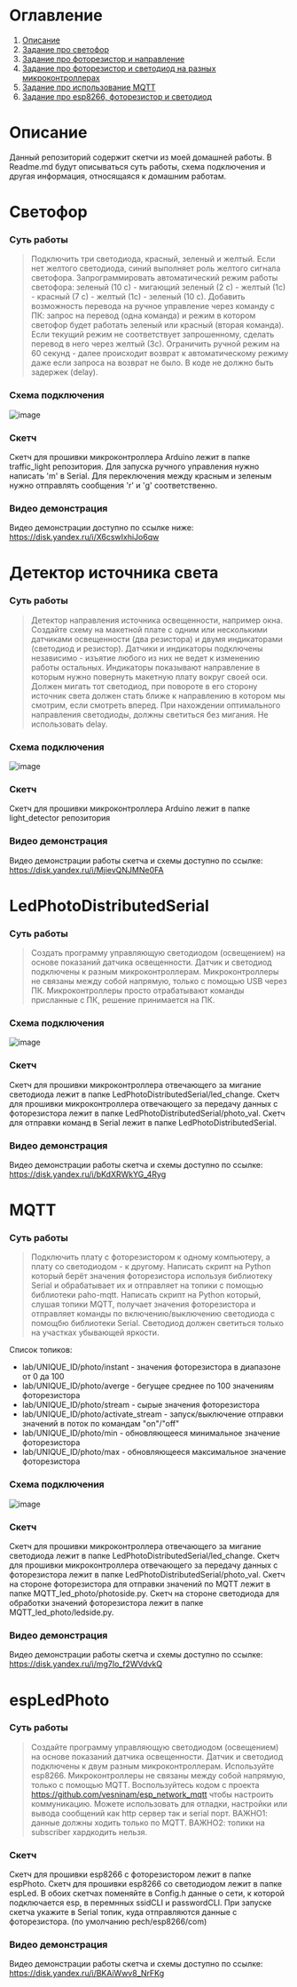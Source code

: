 # Оглавление
1. [Описание](#Описание)
2. [Задание про светофор](#Светофор)
3. [Задание про фоторезистор и направление](#Детектор-источника-света)
4. [Задание про фоторезистор и светодиод на разных микроконтроллерах](#LedPhotoDistributedSerial)
5. [Задание про использование MQTT](#MQTT)
6. [Задание про esp8266, фоторезистор и светодиод](#espLedPhoto)


# Описание
Данный репозиторий содержит скетчи из моей домашней работы. В Readme.md будут описываться суть работы, схема подключения и другая информация, относящаяся к домашним работам.

# Светофор
### Суть работы
> Подключить три светодиода, красный, зеленый и желтый. Если нет желтого светодиода, синий выполняет роль желтого сигнала светофора.
> Запрограммировать автоматический режим работы светофора: зеленый (10 с) - мигающий зеленый (2 с) - желтый (1с) - красный (7 с) - желтый (1с) - зеленый (10 с).
>  Добавить возможность перевода на ручное управление через команду с ПК: запрос на перевод (одна команда) и режим в котором светофор будет работать зеленый или красный (вторая команда).
> Если текущий режим не соответствует запрошенному, сделать перевод в него через желтый (3с).
>  Ограничить ручной режим на 60 секунд - далее происходит возврат к автоматическому режиму даже если запроса на возврат не было.
> В коде не должно быть задержек (delay).
### Схема подключения
![image](https://github.com/user-attachments/assets/d7476739-acb2-488b-917d-2ab8034936c7)

### Скетч
Скетч для прошивки микроконтроллера Arduino лежит в папке traffic_light репозитория. Для запуска ручного управления нужно написать 'm' в Serial. Для переключения между красным и зеленым нужно отправлять сообщения 'r' и 'g' соответственно.

### Видео демонстрация
Видео демонстрации доступно по ссылке ниже:\
https://disk.yandex.ru/i/X6cswIxhiJo6qw
# Детектор источника света
### Суть работы
>Детектор направления источника освещенности, например окна.
>Создайте схему  на макетной плате с одним или несколькими датчиками освещенности (два резистора) и двумя индикаторами (светодиод и резистор).
>Датчики и индикаторы  подключены независимо - изъятие любого из них не ведет к изменению работы остальных.
>Индикаторы показывают направление в которым нужно повернуть макетную плату вокруг своей оси.
>Должен мигать тот светодиод, при повороте в его сторону источник света должен стать ближе к направлению в котором мы смотрим, если смотреть вперед.
>При нахождении оптимального направления светодиоды, должны светиться без мигания. Не использовать delay.
### Схема подключения
![image](https://github.com/user-attachments/assets/f5395619-4365-495f-a964-689674c60e8f)

### Скетч
Скетч для прошивки микроконтроллера Arduino лежит в папке light_detector репозитория

### Видео демонстрация
Видео демонстрации работы скетча и схемы доступно по ссылке:\
https://disk.yandex.ru/i/MjievQNJMNe0FA
# LedPhotoDistributedSerial
### Суть работы
>Создать программу управляющую светодиодом (освещением) на основе показаний датчика освещенности.
>Датчик и светодиод подключены к разным микроконтроллерам.
>Микроконтроллеры не связаны между собой напрямую, только с помощью USB через ПК.
>Микроконтроллеры просто отрабатывают команды присланные с ПК, решение принимается на ПК.
### Схема подключения
![image](https://github.com/user-attachments/assets/ce04e46d-e61f-4297-8a39-5ae488f52545)
### Скетч
Скетч для прошивки микроконтроллера отвечающего за мигание светодиода лежит в папке LedPhotoDistributedSerial/led_change.
Скетч для прошивки микроконтроллера отвечающего за передачу данных с фоторезистора лежит в папке LedPhotoDistributedSerial/photo_val.
Скетч для отправки команд в Serial лежит в папке LedPhotoDistributedSerial.

### Видео демонстрация
Видео демонстрации работы скетча и схемы доступно по ссылке:\
https://disk.yandex.ru/i/bKdXRWkYG_4Ryg

# MQTT
### Суть работы
>Подключить плату с фоторезистором к одному компьютеру, а плату со светодиодом - к другому.
>Написать скрипт на Python который берёт значения фоторезистора используя библиотеку Serial и обрабатывает их и отправляет на топики с помощью библиотеки paho-mqtt. 
>Написать скрипт на Python который, слушая топики MQTT, получает значения фоторезистора и отправляет команды по включению/выключению светодиода с помощбю библиотеки Serial.
>Светодиод должен светиться только на участках убывающей яркости.


Список топиков:
* lab/UNIQUE_ID/photo/instant - значения фоторезистора в диапазоне от 0 да 100
* lab/UNIQUE_ID/photo/averge - бегущее среднее по 100 значениям фоторезистора
* lab/UNIQUE_ID/photo/stream - сырые значения фоторезистора
* lab/UNIQUE_ID/photo/activate_stream - запуск/выключение отправки значений в поток по командам "on"/"off"
* lab/UNIQUE_ID/photo/min - обновляющееся минимальное значение фоторезистора
* lab/UNIQUE_ID/photo/max - обновляющееся максимальное значение фоторезистора
### Схема подключения
![image](https://github.com/user-attachments/assets/ce04e46d-e61f-4297-8a39-5ae488f52545)
### Скетч
Скетч для прошивки микроконтроллера отвечающего за мигание светодиода лежит в папке LedPhotoDistributedSerial/led_change.
Скетч для прошивки микроконтроллера отвечающего за передачу данных с фоторезистора лежит в папке LedPhotoDistributedSerial/photo_val.
Скетч на стороне фоторезистора для отправки значений по MQTT лежит в папке MQTT_led_photo/photoside.py.
Скетч на стороне светодиода для обработки значений фоторезистора лежит в папке MQTT_led_photo/ledside.py.

### Видео демонстрация
Видео демонстрации работы скетча и схемы доступно по ссылке:\
https://disk.yandex.ru/i/mg7Io_f2WVdvkQ

# espLedPhoto
### Суть работы
>Создайте программу управляющую светодиодом (освещением) на основе показаний датчика освещенности. Датчик и светодиод подключены к двум разным микроконтроллерам. Используйте esp8266. Микроконтроллеры не связаны между собой напрямую,
только с помощью MQTT. Воспользуйтесь кодом с проекта https://github.com/vesninam/esp_network_mqtt чтобы настроить коммуникацию. Можете использовать для отладки, настройки или вывода сообщений как http сервер так и serial порт. ВАЖНО1: данные должны ходить только по MQTT. ВАЖНО2: топики на subscriber хардкодить нельзя.
### Скетч
Скетч для прошивки esp8266 с фоторезистором лежит в папке espPhoto.
Скетч для прошивки esp8266 со светодиодом лежит в папке espLed.
В обоих скетчах поменяйте в Config.h данные о сети, к которой подключается esp, в перемнных ssidCLI и passwordCLI.
При запуске скетча укажите в Serial топик, куда отправляются данные с фоторезистора. (по умолчанию pech/esp8266/com)
### Видео демонстрация
Видео демонстрации работы скетча и схемы доступно по ссылке:\
https://disk.yandex.ru/i/BKAiWwv8_NrFKg
